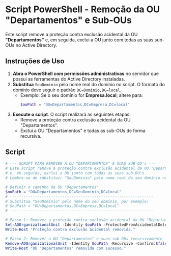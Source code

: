 # Script PowerShell - Remoção da OU "Departamentos" e Sub-OUs

Este script remove a proteção contra exclusão acidental da OU **"Departamentos"** e, em seguida, exclui a OU junto com todas as suas sub-OUs no Active Directory.

## Instruções de Uso

1. **Abra o PowerShell com permissões administrativas** no servidor que possui as ferramentas do Active Directory instaladas.
2. **Substitua** `SeuDominio` pelo nome real do domínio no script. O formato do domínio deve seguir o padrão `DC=Domínio,DC=local`.
   - Exemplo: Se o seu domínio for **Empresa.local**, altere para:
     ```powershell
     $ouPath = "OU=Departamentos,DC=Empresa,DC=local"
     ```
3. **Execute o script**. O script realizará as seguintes etapas:
   - Remove a proteção contra exclusão acidental da OU "Departamentos".
   - Exclui a OU "Departamentos" e todas as sub-OUs de forma recursiva.

## Script

```powershell
# --- SCRIPT PARA REMOVER A OU "DEPARTAMENTOS" E SUAS SUB-OU's ---
# Este script remove a proteção contra exclusão acidental da OU "Departamentos" 
# e, em seguida, exclui a OU junto com todas as suas sub-OU's.
# Lembre-se de substituir "SeuDominio" pelo nome real do seu domínio no formato DC=Domínio,DC=local.

# Definir o caminho da OU "Departamentos"
$ouPath = "OU=Departamentos,DC=SeuDominio,DC=local"
# --------------------------------------------------------------- 
# Substitua "SeuDominio" pelo nome do seu domínio, por exemplo:
# $ouPath = "OU=Departamentos,DC=Empresa,DC=local"
# ---------------------------------------------------------------

# Passo 1: Remover a proteção contra exclusão acidental da OU "Departamentos"
Set-ADOrganizationalUnit -Identity $ouPath -ProtectedFromAccidentalDeletion $false
Write-Host "Proteção contra exclusão acidental removida."

# Passo 2: Remover a OU "Departamentos" e suas sub-OUs recursivamente
Remove-ADOrganizationalUnit -Identity $ouPath -Recursive -Confirm:$false
Write-Host "OU 'Departamentos' removida com sucesso."
